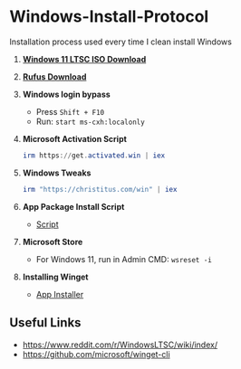 # Windows-Install-Protocol

Installation process used every time I clean install Windows

1. [**Windows 11 LTSC ISO Download**](https://massgrave.dev/windows_ltsc_links)
2. [**Rufus Download**](https://rufus.ie/en/)
3. **Windows login bypass**
    - Press `Shift + F10`
    - Run: `start ms-cxh:localonly`
4. **Microsoft Activation Script**

    ```powershell
    irm https://get.activated.win | iex
    ```

5. **Windows Tweaks**

    ```powershell
    irm "https://christitus.com/win" | iex
    ```

6. **App Package Install Script**
    - [Script](App-Package-Script.md)
7. **Microsoft Store**
    - For Windows 11, run in Admin CMD: `wsreset -i`
8. **Installing Winget**
    - [App Installer](https://apps.microsoft.com/detail/9nblggh4nns1?hl=en-US&gl=CA)

## Useful Links

- <https://www.reddit.com/r/WindowsLTSC/wiki/index/>
- <https://github.com/microsoft/winget-cli>

